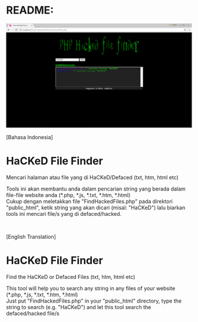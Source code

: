 <h1>README:</h1>
<img src="https://github.com/aghanathan/HaCKeDFileFinder/blob/master/screen-shot.png"/>

[Bahasa Indonesia]
# HaCKeD File Finder
Mencari halaman atau file yang di HaCKeD/Defaced (txt, htm, html etc)

Tools ini akan membantu anda dalam pencarian string yang berada dalam file-file website anda (*.php, *.js, *.txt, *.htm, *.html) <br>
Cukup dengan meletakkan file "FindHackedFiles.php" pada direktori "public_html", ketik string yang akan dicari (misal: "HaCKeD") lalu biarkan tools ini mencari file/s yang di defaced/hacked.

<p>&nbsp;</p>

[English Translation]
# HaCKeD File Finder
Find the HaCKeD or Defaced Files (txt, htm, html etc)

This tool will help you to search any string in any files of your website (*.php, *.js, *.txt, *.htm, *.html) <br>
Just put "FindHackedFiles.php" in your "public_html" directory, type the string to search (e.g. "HaCKeD") and let this tool search the defaced/hacked file/s


